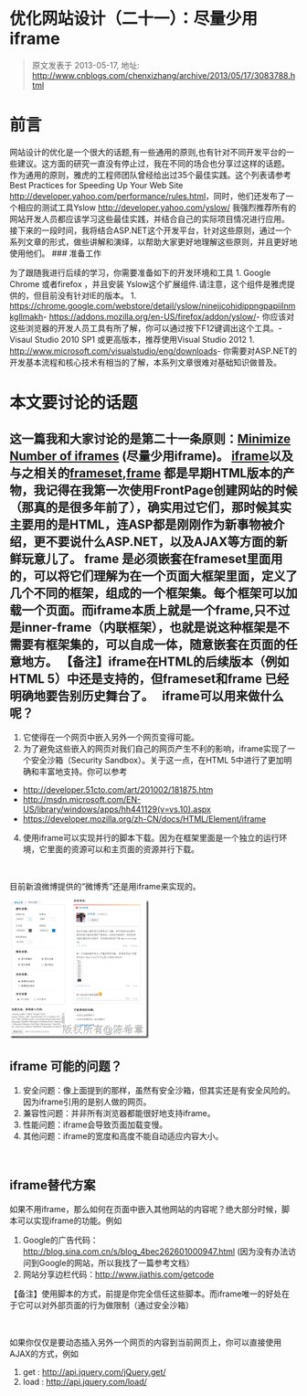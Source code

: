 # 优化网站设计（二十一）：尽量少用iframe 
> 原文发表于 2013-05-17, 地址: http://www.cnblogs.com/chenxizhang/archive/2013/05/17/3083788.html 


前言
==

 网站设计的优化是一个很大的话题,有一些通用的原则,也有针对不同开发平台的一些建议。这方面的研究一直没有停止过，我在不同的场合也分享过这样的话题。 作为通用的原则，雅虎的工程师团队曾经给出过35个最佳实践。这个列表请参考Best Practices for Speeding Up Your Web Site <http://developer.yahoo.com/performance/rules.html>，同时，他们还发布了一个相应的测试工具Yslow <http://developer.yahoo.com/yslow/> 我强烈推荐所有的网站开发人员都应该学习这些最佳实践，并结合自己的实际项目情况进行应用。 接下来的一段时间，我将结合ASP.NET这个开发平台，针对这些原则，通过一个系列文章的形式，做些讲解和演绎，以帮助大家更好地理解这些原则，并且更好地使用他们。 ### 准备工作

 为了跟随我进行后续的学习，你需要准备如下的开发环境和工具 1. Google Chrome 或者firefox ，并且安装 Yslow这个扩展组件.请注意，这个组件是雅虎提供的，但目前没有针对IE的版本。
	1. <https://chrome.google.com/webstore/detail/yslow/ninejjcohidippngpapiilnmkgllmakh>- <https://addons.mozilla.org/en-US/firefox/addon/yslow/>- 你应该对这些浏览器的开发人员工具有所了解，你可以通过按下F12键调出这个工具。- Visaul Studio 2010 SP1 或更高版本，推荐使用Visual Studio 2012
	1. <http://www.microsoft.com/visualstudio/eng/downloads>- 你需要对ASP.NET的开发基本流程和核心技术有相当的了解，本系列文章很难对基础知识做普及。

 本文要讨论的话题
========

 这一篇我和大家讨论的是第二十一条原则：[Minimize Number of iframes](http://developer.yahoo.com/performance/rules.html#iframes) (尽量少用iframe)。 [iframe](http://www.w3school.com.cn/tags/tag_iframe.asp)以及与之相关的[frameset](http://www.w3school.com.cn/tags/tag_frameset.asp),[frame](http://www.w3school.com.cn/tags/tag_frame.asp) 都是早期HTML版本的产物，我记得在我第一次使用FrontPage创建网站的时候（那真的是很多年前了），确实用过它们，那时候其实主要用的是HTML，连ASP都是刚刚作为新事物被介绍，更不要说什么ASP.NET，以及AJAX等方面的新鲜玩意儿了。 frame 是必须嵌套在frameset里面用的，可以将它们理解为在一个页面大框架里面，定义了几个不同的框架，组成的一个框架集。每个框架可以加载一个页面。而iframe本质上就是一个frame,只不过是inner-frame（内联框架），也就是说这种框架是不需要有框架集的，可以自成一体，随意嵌套在页面的任意地方。 【备注】iframe在HTML的后续版本（例如HTML 5）中还是支持的，但frameset和frame 已经明确地要告别历史舞台了。   iframe可以用来做什么呢？
---------------

 1. 它使得在一个网页中嵌入另外一个网页变得可能。
2. 为了避免这些嵌入的网页对我们自己的网页产生不利的影响，iframe实现了一个安全沙箱（Security Sandbox）。关于这一点，在HTML 5中进行了更加明确和丰富地支持。你可以参考
* <http://developer.51cto.com/art/201002/181875.htm>
* <http://msdn.microsoft.com/EN-US/library/windows/apps/hh441129(v=vs.10).aspx>
* <https://developer.mozilla.org/zh-CN/docs/HTML/Element/iframe>

4. 使用iframe可以实现并行的脚本下载。因为在框架里面是一个独立的运行环境，它里面的资源可以和主页面的资源并行下载。

  

 目前新浪微博提供的“微博秀”还是用iframe来实现的。

 [![image](./images/3083788-17154142-b0278011a6ed48e49d764d463d100889.png "image")](http://images.cnitblog.com/blog/9072/201305/17154134-b8a8b350bb224e818cf22b04d0b7d324.png)  


 iframe 可能的问题？
-------------

 1. 安全问题：像上面提到的那样，虽然有安全沙箱，但其实还是有安全风险的。因为iframe引用的是别人做的网页。
2. 兼容性问题：并非所有浏览器都能很好地支持iframe。
3. 性能问题：iframe会导致页面加载变慢。
4. 其他问题：iframe的宽度和高度不能自动适应内容大小。

  

 iframe替代方案
----------

 如果不用iframe，那么如何在页面中嵌入其他网站的内容呢？绝大部分时候，脚本可以实现iframe的功能。例如

 1. Google的广告代码：<http://blog.sina.com.cn/s/blog_4bec262601000947.html> (因为没有办法访问到Google的网站，所以我找了一篇参考文档）
2. 网站分享边栏代码：<http://www.jiathis.com/getcode>

 【备注】使用脚本的方式，前提是你完全信任这些脚本。而iframe唯一的好处在于它可以对外部页面的行为做限制（通过安全沙箱）

  

 如果你仅仅是要动态插入另外一个网页的内容到当前网页上，你可以直接使用AJAX的方式，例如

 1. get : <http://api.jquery.com/jQuery.get/>
2. load : <http://api.jquery.com/load/>


















